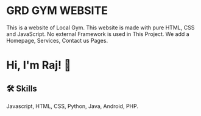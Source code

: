 
# GRD GYM WEBSITE

This is a website of Local Gym. This website is made with pure  HTML, CSS and JavaScript. No external Framework is used in This Project. We add a Homepage, Services, Contact us Pages.


# Hi, I'm Raj! 👋

  
## 🛠 Skills
Javascript, HTML, CSS, Python, Java, Android, PHP.

  